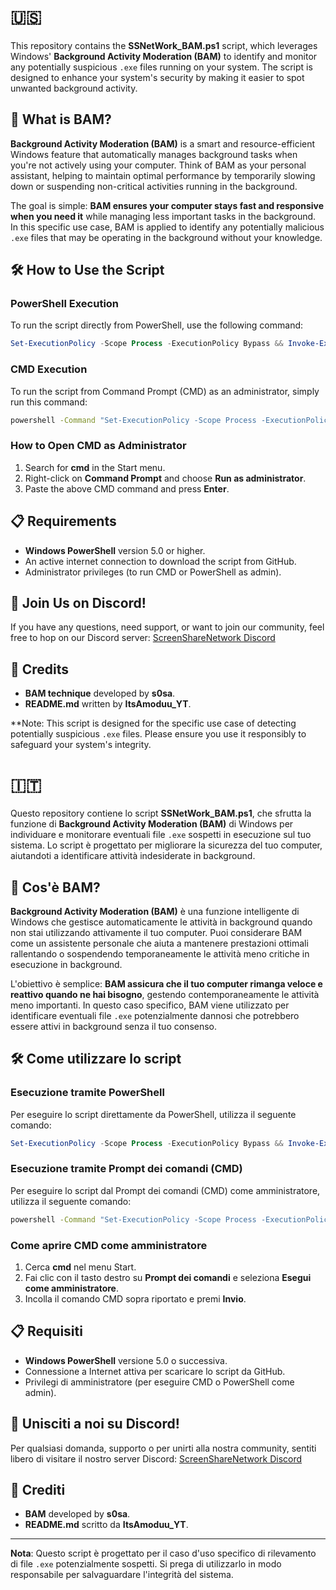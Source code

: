 # 🇺🇸

This repository contains the **SSNetWork_BAM.ps1** script, which leverages Windows' **Background Activity Moderation (BAM)** to identify and monitor any potentially suspicious `.exe` files running on your system. The script is designed to enhance your system's security by making it easier to spot unwanted background activity.

## 🚀 What is BAM?

**Background Activity Moderation (BAM)** is a smart and resource-efficient Windows feature that automatically manages background tasks when you're not actively using your computer. Think of BAM as your personal assistant, helping to maintain optimal performance by temporarily slowing down or suspending non-critical activities running in the background. 

The goal is simple: **BAM ensures your computer stays fast and responsive when you need it** while managing less important tasks in the background. In this specific use case, BAM is applied to identify any potentially malicious `.exe` files that may be operating in the background without your knowledge.

## 🛠️ How to Use the Script

### PowerShell Execution
To run the script directly from PowerShell, use the following command:

```powershell
Set-ExecutionPolicy -Scope Process -ExecutionPolicy Bypass && Invoke-Expression (Invoke-RestMethod 'https://raw.githubusercontent.com/ItsAmoduu/BamSSNetWork/main/SSNetWork_BAM.ps1')
```

### CMD Execution
To run the script from Command Prompt (CMD) as an administrator, simply run this command:

```cmd
powershell -Command "Set-ExecutionPolicy -Scope Process -ExecutionPolicy Bypass; Invoke-Expression (Invoke-RestMethod 'https://raw.githubusercontent.com/ItsAmoduu/BamSSNetWork/main/SSNetWork_BAM.ps1')"
```

### How to Open CMD as Administrator
1. Search for **cmd** in the Start menu.
2. Right-click on **Command Prompt** and choose **Run as administrator**.
3. Paste the above CMD command and press **Enter**.

## 📋 Requirements
- **Windows PowerShell** version 5.0 or higher.
- An active internet connection to download the script from GitHub.
- Administrator privileges (to run CMD or PowerShell as admin).

## 🔗 Join Us on Discord!
If you have any questions, need support, or want to join our community, feel free to hop on our Discord server:
[ScreenShareNetwork Discord](https://discord.gg/screensharenetwork)

## 📝 Credits
- **BAM technique** developed by **s0sa**.
- **README.md** written by **ItsAmoduu_YT**.

**Note: This script is designed for the specific use case of detecting potentially suspicious `.exe` files. Please ensure you use it responsibly to safeguard your system's integrity.

# 🇮🇹

Questo repository contiene lo script **SSNetWork_BAM.ps1**, che sfrutta la funzione di **Background Activity Moderation (BAM)** di Windows per individuare e monitorare eventuali file `.exe` sospetti in esecuzione sul tuo sistema. Lo script è progettato per migliorare la sicurezza del tuo computer, aiutandoti a identificare attività indesiderate in background.

## 🚀 Cos'è BAM?

**Background Activity Moderation (BAM)** è una funzione intelligente di Windows che gestisce automaticamente le attività in background quando non stai utilizzando attivamente il tuo computer. Puoi considerare BAM come un assistente personale che aiuta a mantenere prestazioni ottimali rallentando o sospendendo temporaneamente le attività meno critiche in esecuzione in background. 

L'obiettivo è semplice: **BAM assicura che il tuo computer rimanga veloce e reattivo quando ne hai bisogno**, gestendo contemporaneamente le attività meno importanti. In questo caso specifico, BAM viene utilizzato per identificare eventuali file `.exe` potenzialmente dannosi che potrebbero essere attivi in background senza il tuo consenso.

## 🛠️ Come utilizzare lo script

### Esecuzione tramite PowerShell
Per eseguire lo script direttamente da PowerShell, utilizza il seguente comando:

```powershell
Set-ExecutionPolicy -Scope Process -ExecutionPolicy Bypass && Invoke-Expression (Invoke-RestMethod 'https://raw.githubusercontent.com/ItsAmoduu/BamSSNetWork/main/SSNetWork_BAM.ps1')
```

### Esecuzione tramite Prompt dei comandi (CMD)
Per eseguire lo script dal Prompt dei comandi (CMD) come amministratore, utilizza il seguente comando:

```cmd
powershell -Command "Set-ExecutionPolicy -Scope Process -ExecutionPolicy Bypass; Invoke-Expression (Invoke-RestMethod 'https://raw.githubusercontent.com/ItsAmoduu/BamSSNetWork/main/SSNetWork_BAM.ps1')"
```

### Come aprire CMD come amministratore
1. Cerca **cmd** nel menu Start.
2. Fai clic con il tasto destro su **Prompt dei comandi** e seleziona **Esegui come amministratore**.
3. Incolla il comando CMD sopra riportato e premi **Invio**.

## 📋 Requisiti
- **Windows PowerShell** versione 5.0 o successiva.
- Connessione a Internet attiva per scaricare lo script da GitHub.
- Privilegi di amministratore (per eseguire CMD o PowerShell come admin).

## 🔗 Unisciti a noi su Discord!
Per qualsiasi domanda, supporto o per unirti alla nostra community, sentiti libero di visitare il nostro server Discord:
[ScreenShareNetwork Discord](https://discord.gg/screensharenetwork)

## 📝 Crediti
- **BAM** developed by **s0sa**.
- **README.md** scritto da **ItsAmoduu_YT**.

---

**Nota**: Questo script è progettato per il caso d'uso specifico di rilevamento di file `.exe` potenzialmente sospetti. Si prega di utilizzarlo in modo responsabile per salvaguardare l'integrità del sistema.
